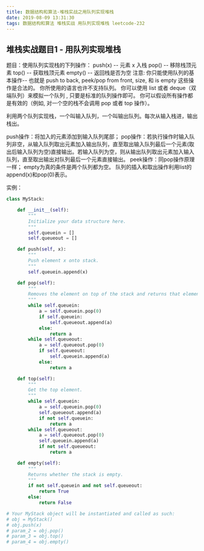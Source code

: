 ```yaml
---
title: 数据结构和算法-堆栈实战之用队列实现堆栈
date: 2019-08-09 13:31:30
tags: 数据结构和算法 堆栈实战 用队列实现堆栈 leetcode-232
---
```


## 堆栈实战题目1 - 用队列实现堆栈

题目：使用队列实现栈的下列操作：
	push(x) -- 元素 x 入栈
	pop() -- 移除栈顶元素
	top() -- 获取栈顶元素
	empty() -- 返回栈是否为空
注意:
	你只能使用队列的基本操作-- 也就是 push to back, peek/pop from front, size, 和 is empty 这些操作是合法的。
	你所使用的语言也许不支持队列。 你可以使用 list 或者 deque（双端队列）来模拟一个队列 , 只要是标准的队列操作即可。
	你可以假设所有操作都是有效的（例如, 对一个空的栈不会调用 pop 或者 top 操作）。


<!-- more -->
利用两个队列实现栈，一个叫输入队列，一个叫输出队列。每次从输入栈进，输出栈出。

push操作：将加入的元素添加到输入队列尾部；
pop操作：若执行操作时输入队列非空，从输入队列取出元素加入输出队列，直至取出输入队列最后一个元素(取出后输入队列为空)直接输出。若输入队列为空，则从输出队列取出元素加入输入队列，直至取出输出对队列最后一个元素直接输出。
peek操作：同pop操作原理一样；
empty为真的条件是两个队列都为空。
队列的插入和取出操作利用list的append(x)和pop(0)表示。

实例：
``` python
class MyStack:

	def __init__(self):
		"""
		Initialize your data structure here.
		"""
		self.queuein = []
		self.queueout = []

	def push(self, x):
		"""
		Push element x onto stack.
		"""
		self.queuein.append(x)

	def pop(self):
		"""
		Removes the element on top of the stack and returns that element.
		"""
		while self.queuein:
			a = self.queuein.pop(0)
			if self.queuein:
				self.queueout.append(a)
			else:
				return a
		while self.queueout:
			a = self.queueout.pop(0)
			if self.queueout:
				self.queuein.append(a)
			else:
				return a

	def top(self):
		"""
		Get the top element.
		"""
		while self.queuein:
			a = self.queuein.pop(0)
			self.queueout.append(a)
			if not self.queuein:
				return a
		while self.queueout:
			a = self.queueout.pop(0)
			self.queuein.append(a)
			if not self.queueout:
				return a

	def empty(self):
		"""
		Returns whether the stack is empty.
		"""
		if not self.queuein and not self.queueout:
			return True
		else:
			return False

# Your MyStack object will be instantiated and called as such:
# obj = MyStack()
# obj.push(x)
# param_2 = obj.pop()
# param_3 = obj.top()
# param_4 = obj.empty()

```





























































